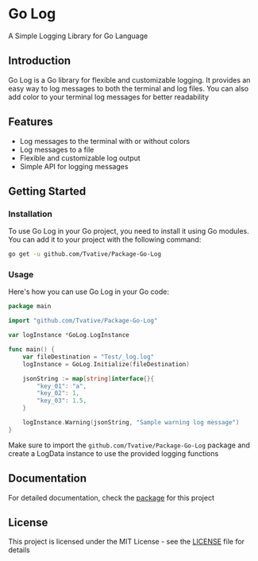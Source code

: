 # Go Log

A Simple Logging Library for Go Language

## Introduction

Go Log is a Go library for flexible and customizable logging. It
provides an easy way to log messages to both the terminal and log files.
You can also add color to your terminal log messages for better readability

## Features

- Log messages to the terminal with or without colors
- Log messages to a file
- Flexible and customizable log output
- Simple API for logging messages

## Getting Started

### Installation

To use Go Log in your Go project, you need to install it using Go modules.
You can add it to your project with the following command:

```bash
go get -u github.com/Tvative/Package-Go-Log
```

### Usage

Here's how you can use Go Log in your Go code:

```go
package main

import "github.com/Tvative/Package-Go-Log"

var logInstance *GoLog.LogInstance

func main() {
	var fileDestination = "Test/_log.log"
	logInstance = GoLog.Initialize(fileDestination)

	jsonString := map[string]interface{}{
		"key_01": "a",
		"key_02": 1,
		"key_03": 1.5,
	}

	logInstance.Warning(jsonString, "Sample warning log message")
}
```

Make sure to import the `github.com/Tvative/Package-Go-Log` package and create a LogData instance to use
the provided logging functions

## Documentation

For detailed documentation, check the [package](https://pkg.go.dev/github.com/Tvative/Package-Go-Log) for this project

## License

This project is licensed under the MIT License - see the [LICENSE](LICENSE) file for details
